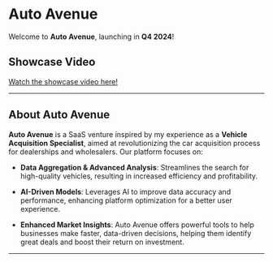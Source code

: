 # Auto Avenue

Welcome to **Auto Avenue**, launching in **Q4 2024**!

## Showcase Video
[Watch the showcase video here!](https://youtu.be/gkAwzsI395c)

---

## About Auto Avenue

**Auto Avenue** is a SaaS venture inspired by my experience as a **Vehicle Acquisition Specialist**, aimed at revolutionizing the car acquisition process for dealerships and wholesalers. Our platform focuses on:

- **Data Aggregation & Advanced Analysis**: Streamlines the search for high-quality vehicles, resulting in increased efficiency and profitability.
  
- **AI-Driven Models**: Leverages AI to improve data accuracy and performance, enhancing platform optimization for a better user experience.

- **Enhanced Market Insights**: Auto Avenue offers powerful tools to help businesses make faster, data-driven decisions, helping them identify great deals and boost their return on investment.

---

